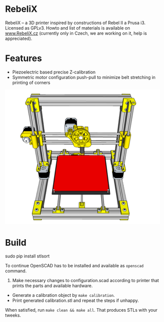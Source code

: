 RebeliX
=======
RebeliX – a 3D printer inspired by constructions of Rebel II a Prusa i3. Licensed as GPLv3. Howto and list of materials is available on www.RebeliX.cz (currently only in Czech, we are working on it, help is appreciated).

Features
=====

* Piezoelectric based precise Z-calibration
* Symmetric motor configuration push-pull to minimize belt stretching in printing of corners



![RebeliX](Rebelix_render.png "Preview of assembled printer" )



Build
=====

   sudo pip install stlsort


To continue OpenSCAD has to be installed and available as `openscad` command.

1. Make necessary changes to configuration.scad according to printer that prints the parts and available hardware. 
* Generate a calibration object by `make calibration`.
* Print generated calibration.stl and repeat the steps if unhappy.

When satisfied, run `make clean && make all`. That produces STLs with your tweeks.

